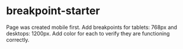 # breakpoint-starter
Page was created mobile first. Add breakpoints for tablets: 768px and desktops: 1200px. Add color for each to verify they are functioning correctly.